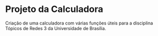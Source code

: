 # Projeto da Calculadora
Criação de uma calculadora com várias funções úteis para a disciplina Tópicos de Redes 3 da Universidade de Brasília.
